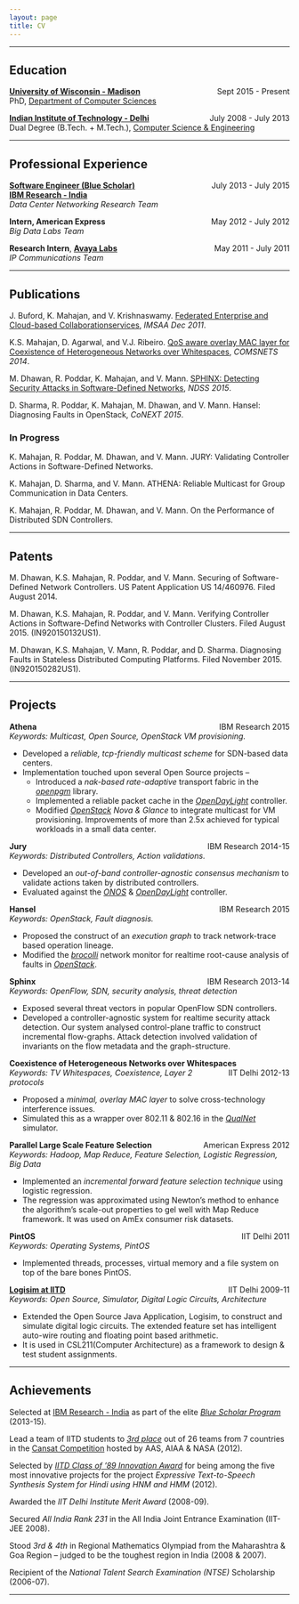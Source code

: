 ```yaml
---
layout: page
title: CV
---
```


------

## Education

[**University of Wisconsin - Madison**](http://www.wisc.edu/) <span style="float: right;">Sept 2015 - Present</span>  
PhD, [Department of Computer Sciences](http://www.cs.wisc.edu/) 


[**Indian Institute of Technology - Delhi**](http://www.iitd.ac.in/)  <span style="float: right;">July 2008 - July 2013</span>  
Dual Degree (B.Tech. + M.Tech.), [Computer Science & Engineering](http://www.cse.iitd.ac.in/)  

-----

## Professional Experience  

**[Software Engineer (Blue Scholar)](https://www.research.ibm.com/irl/bluescholar.html)** <span style="float: right;">July 2013 - July 2015</span>    
[**IBM Research - India**](http://www.research.ibm.com/labs/india/)  
*Data Center Networking Research Team*

**Intern, American Express**  <span style="float: right;">May 2012 - July 2012</span>  
*Big Data Labs Team*

**Research Intern**, [**Avaya Labs**](http://www.avaya.com/usa/avaya-labs/)  <span style="float: right;">May 2011 - July 2011</span>  
*IP Communications Team*

-----

## Publications

J. Buford, K. Mahajan, and V. Krishnaswamy. [Federated Enterprise and Cloud-based Collaborationservices](http://dx.doi.org/10.1109/IMSAA.2011.6156338), *IMSAA Dec 2011*.

K.S. Mahajan, D. Agarwal, and V.J. Ribeiro. [QoS aware overlay MAC layer for Coexistence of Heterogeneous Networks over Whitespaces](http://dx.doi.org/10.1109/COMSNETS.2014.6734876), *COMSNETS 2014*.

M. Dhawan, R. Poddar, K. Mahajan, and V. Mann. [SPHINX: Detecting
Security Attacks in Software-Defined
Networks](http://www.internetsociety.org/doc/sphinx-detecting-security-attacks-software-defined-networks),
*NDSS 2015*.

D. Sharma, R. Poddar, K. Mahajan, M. Dhawan, and V. Mann. Hansel:
Diagnosing Faults in OpenStack, *CoNEXT 2015*.

### In Progress

K. Mahajan, R. Poddar, M. Dhawan, and V. Mann. JURY: Validating
Controller Actions in Software-Defined Networks.

K. Mahajan, D. Sharma, and V. Mann. ATHENA: Reliable Multicast for Group
Communication in Data Centers.

K. Mahajan, R. Poddar, M. Dhawan, and V. Mann. On the Performance of
Distributed SDN Controllers.

-----

## Patents

M. Dhawan, K.S. Mahajan, R. Poddar, and V. Mann. Securing of
Software-Defined Network Controllers. US Patent Application US
14/460976. Filed August 2014.

M. Dhawan, K.S. Mahajan, R. Poddar, and V. Mann. Verifying Controller 
Actions in Software-Defind Networks with Controller Clusters. 
Filed August 2015. (IN920150132US1).

M. Dhawan, K.S. Mahajan, V. Mann, R. Poddar, and D. Sharma. Diagnosing 
Faults in Stateless Distributed Computing Platforms. Filed November 2015.
(IN920150282US1).

-----

## Projects


**Athena** <span style="float: right;">IBM Research 2015</span>  
*Keywords: Multicast, Open Source, OpenStack VM provisioning.*  

- Developed a *reliable, tcp-friendly multicast scheme* for SDN-based data
centers.
- Implementation touched upon several Open Source projects –
	- Introduced a *nak-based rate-adaptive* transport fabric in the *[openpgm](https://code.google.com/p/openpgm/)* library.
	- Implemented a reliable packet cache in the *[OpenDayLight](https://www.opendaylight.org/)* controller.
	- Modified *[OpenStack](https://www.openstack.org/) Nova & Glance* to integrate multicast for VM provisioning. Improvements of more than 2.5x achieved for typical workloads in a small data center.

**Jury**  <span style="float: right;">IBM Research 2014-15</span>  
*Keywords: Distributed Controllers, Action validations.*

- Developed an *out-of-band controller-agnostic consensus mechanism* to validate actions taken by distributed controllers.
- Evaluated against the *[ONOS](http://onosproject.org/)* & *[OpenDayLight](https://www.opendaylight.org/)* controller.

**Hansel**  <span style="float: right;">IBM Research 2015</span>  
*Keywords: OpenStack, Fault diagnosis.*  

- Proposed the construct of an *execution graph* to track network-trace based operation lineage.
- Modified the *[brocolli](https://github.com/bro/broccoli)* network monitor for realtime root-cause analysis of faults in *[OpenStack](https://www.openstack.org/)*.

**Sphinx**  <span style="float: right;">IBM Research 2013-14</span>    
*Keywords: OpenFlow, SDN, security analysis, threat detection*  

- Exposed several threat vectors in popular OpenFlow SDN controllers.
- Developed a controller-agnostic system for realtime security attack detection. Our system analysed control-plane traffic to construct incremental flow-graphs. Attack detection involved validation of invariants on the flow metadata and the graph-structure.

**Coexistence of Heterogeneous Networks over Whitespaces** <span style="float: right;">IIT Delhi 2012-13</span>  
*Keywords: TV Whitespaces, Coexistence, Layer 2 protocols*  

- Proposed a *minimal, overlay MAC layer* to solve cross-technology interference issues.
- Simulated this as a wrapper over 802.11 & 802.16 in the *[QualNet](http://web.scalable-networks.com/content/qualnet)* simulator.

**Parallel Large Scale Feature Selection** <span style="float: right;">American Express 2012</span>  
*Keywords: Hadoop, Map Reduce, Feature Selection, Logistic Regression, Big Data*  

- Implemented an *incremental forward feature selection technique* using logistic regression.
- The regression was approximated using Newton’s method to enhance the algorithm’s scale-out properties to gel well with Map Reduce framework. It was used on AmEx consumer risk datasets.

**PintOS** <span style="float: right;">IIT Delhi 2011</span>  
*Keywords: Operating Systems, PintOS*

- Implemented threads, processes, virtual memory and a file system on top of the bare bones PintOS.

**[Logisim at IITD](http://www.cse.iitd.ernet.in/~cs5080214/logisim.html)** <span style="float: right;">IIT Delhi 2009-11</span>  
*Keywords: Open Source, Simulator, Digital Logic Circuits, Architecture*  

- Extended the Open Source Java Application, Logisim, to construct and simulate digital logic circuits. The extended feature set has intelligent auto-wire routing and floating point based arithmetic.
- It is used in CSL211(Computer Architecture) as a framework to design & test student assignments.

-----

## Achievements  

Selected at [IBM Research - India](http://www.research.ibm.com/labs/india/) as part of the elite [*Blue Scholar Program*](https://www.research.ibm.com/irl/bluescholar.html) (2013-15).

Lead a team of IITD students to [*3rd place*](http://www.astronautical.org/node/177) out of 26 teams from 7 countries in the [Cansat Competition](http://www.cansatcompetition.com/Main.html) hosted by AAS, AIAA & NASA (2012).

Selected by [*IITD Class of ’89 Innovation Award*](http://www.iitdinnovationaward.org/2011-12) for being among the five most innovative projects for the project *Expressive Text-to-Speech Synthesis System for Hindi using HNM and HMM* (2012).

Awarded the *IIT Delhi Institute Merit Award* (2008-09).

Secured *All India Rank 231* in the All India Joint Entrance Examination (IIT-JEE 2008).

Stood *3rd & 4th* in Regional Mathematics Olympiad from the Maharashtra & Goa Region – judged to be the toughest region in India (2008 & 2007).

Recipient of the *National Talent Search Examination (NTSE)* Scholarship (2006-07).

-----